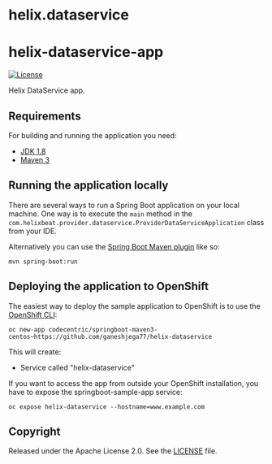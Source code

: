 # helix.dataservice

# helix-dataservice-app

[![License](http://img.shields.io/:license-apache-blue.svg)](http://www.apache.org/licenses/LICENSE-2.0.html)

Helix DataService app.

## Requirements

For building and running the application you need:

- [JDK 1.8](http://www.oracle.com/technetwork/java/javase/downloads/jdk8-downloads-2133151.html)
- [Maven 3](https://maven.apache.org)

## Running the application locally

There are several ways to run a Spring Boot application on your local machine. One way is to execute the `main` method in the `com.helixbeat.provider.dataservice.ProviderDataServiceApplication` class from your IDE.

Alternatively you can use the [Spring Boot Maven plugin](https://docs.spring.io/spring-boot/docs/current/reference/html/build-tool-plugins-maven-plugin.html) like so:

```shell
mvn spring-boot:run
```

## Deploying the application to OpenShift

The easiest way to deploy the sample application to OpenShift is to use the [OpenShift CLI](https://docs.openshift.org/latest/cli_reference/index.html):

```shell
oc new-app codecentric/springboot-maven3-centos~https://github.com/ganeshjega77/helix-dataservice
```

This will create:

* Service called "helix-dataservice"

If you want to access the app from outside your OpenShift installation, you have to expose the springboot-sample-app service:

```shell
oc expose helix-dataservice --hostname=www.example.com
```

## Copyright

Released under the Apache License 2.0. See the [LICENSE](https://github.com/codecentric/springboot-sample-app/blob/master/LICENSE) file.
